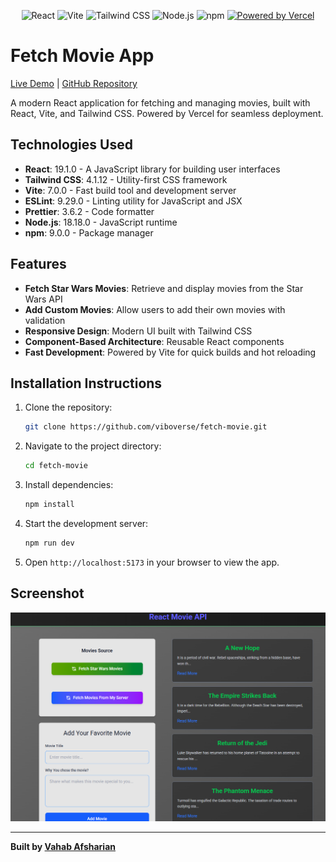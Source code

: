 <div align="center">

<p>
  <img src="https://img.shields.io/badge/React-19.1.0-blue" alt="React">
  <img src="https://img.shields.io/badge/Vite-7.0.0-646CFF" alt="Vite">
  <img src="https://img.shields.io/badge/Tailwind_CSS-4.1.12-38B2AC" alt="Tailwind CSS">
  <img src="https://img.shields.io/badge/Node.js-18.18.0-green" alt="Node.js">
  <img src="https://img.shields.io/badge/npm-9.0.0-blue" alt="npm">
  <a href="https://fetch-movie-app.vercel.app" target="_blank" rel="noopener noreferrer">
    <img src="https://img.shields.io/badge/Powered%20by-Vercel-black" alt="Powered by Vercel">
  </a>
</p>

</div>

# Fetch Movie App

[Live Demo](https://fetch-movie-nine.vercel.app/) | [GitHub Repository](https://github.com/viboverse/fetch-movie)

A modern React application for fetching and managing movies, built with React, Vite, and Tailwind CSS. Powered by Vercel for seamless deployment.

## Technologies Used

- **React**: 19.1.0 - A JavaScript library for building user interfaces
- **Tailwind CSS**: 4.1.12 - Utility-first CSS framework
- **Vite**: 7.0.0 - Fast build tool and development server
- **ESLint**: 9.29.0 - Linting utility for JavaScript and JSX
- **Prettier**: 3.6.2 - Code formatter
- **Node.js**: 18.18.0 - JavaScript runtime
- **npm**: 9.0.0 - Package manager

## Features

- **Fetch Star Wars Movies**: Retrieve and display movies from the Star Wars API
- **Add Custom Movies**: Allow users to add their own movies with validation
- **Responsive Design**: Modern UI built with Tailwind CSS
- **Component-Based Architecture**: Reusable React components
- **Fast Development**: Powered by Vite for quick builds and hot reloading

## Installation Instructions

1. Clone the repository:

   ```sh
   git clone https://github.com/viboverse/fetch-movie.git
   ```

2. Navigate to the project directory:

   ```sh
   cd fetch-movie
   ```

3. Install dependencies:

   ```sh
   npm install
   ```

4. Start the development server:

   ```sh
   npm run dev
   ```

5. Open `http://localhost:5173` in your browser to view the app.

## Screenshot

![Project Screenshot](./public/image.png)

---

**Built by [Vahab Afsharian](https://github.com/viboverse)**
